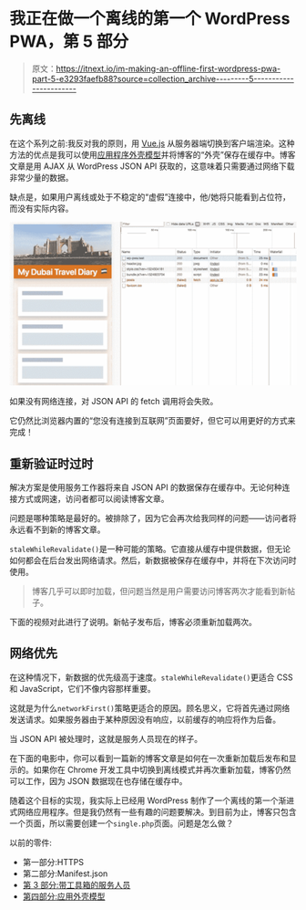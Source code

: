 # 我正在做一个离线的第一个 WordPress PWA，第 5 部分

> 原文：<https://itnext.io/im-making-an-offline-first-wordpress-pwa-part-5-e3293faefb88?source=collection_archive---------5----------------------->

## 先离线

在这个系列之前:我反对我的原则，用 [Vue.js](https://vuejs.org) 从服务器端切换到客户端渲染。这种方法的优点是我可以使用[应用程序外壳模型](https://developers.google.com/web/fundamentals/architecture/app-shell)并将博客的“外壳”保存在缓存中。博客文章是用 AJAX 从 WordPress JSON API 获取的，这意味着只需要通过网络下载非常少量的数据。

缺点是，如果用户离线或处于不稳定的“虚假”连接中，他/她将只能看到占位符，而没有实际内容。

![](img/53132d68a4cfb3c1b31969f0a1e5727e.png)

如果没有网络连接，对 JSON API 的 fetch 调用将会失败。

它仍然比浏览器内置的“您没有连接到互联网”页面要好，但它可以用更好的方式来完成！

## 重新验证时过时

解决方案是使用服务工作器将来自 JSON API 的数据保存在缓存中。无论何种连接方式或网速，访问者都可以阅读博客文章。

问题是哪种策略是最好的。被排除了，因为它会再次给我同样的问题——访问者将永远看不到新的博客文章。

`staleWhileRevalidate()`是一种可能的策略。它直接从缓存中提供数据，但无论如何都会在后台发出网络请求。然后，新数据被保存在缓存中，并将在下次访问时使用。

> 博客几乎可以即时加载，但问题当然是用户需要访问博客两次才能看到新帖子。

下面的视频对此进行了说明。新帖子发布后，博客必须重新加载两次。

## 网络优先

在这种情况下，新数据的优先级高于速度。`staleWhileRevalidate()`更适合 CSS 和 JavaScript，它们不像内容那样重要。

这就是为什么`networkFirst()`策略更适合的原因。顾名思义，它将首先通过网络发送请求。如果服务器由于某种原因没有响应，以前缓存的响应将作为后备。

当 JSON API 被处理时，这就是服务人员现在的样子。

在下面的电影中，你可以看到一篇新的博客文章是如何在一次重新加载后发布和显示的。如果你在 Chrome 开发工具中切换到离线模式并再次重新加载，博客仍然可以工作，因为 JSON 数据现在也存储在缓存中。

随着这个目标的实现，我实际上已经用 WordPress 制作了一个离线的第一个渐进式网络应用程序。但是我仍然有一些有趣的问题要解决。到目前为止，博客只包含一个页面，所以需要创建一个`single.php`页面。问题是怎么做？

以前的零件:

*   第一部分:HTTPS
*   第二部分:Manifest.json
*   [第 3 部分:带工具箱的服务人员](https://medium.com/@stefanledin/im-making-an-offline-first-wordpress-pwa-part-3-1ddf61891121)
*   [第四部分:应用外壳模型](https://medium.com/@stefanledin/im-making-an-offline-first-wordpress-pwa-part-4-be2d06e6ff28)